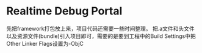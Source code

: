 # Realtime Debug Portal

先把framework打包放上来，项目代码还需要一些时间整理。
把.a文件和头文件以及资源文件(bundle)引入项目即可，需要的是要到工程中的Build Settings中把Other Linker Flags设置为-ObjC